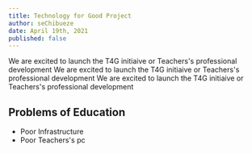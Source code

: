 ```yaml
---
title: Technology for Good Project
author: seChibueze
date: April 19th, 2021
published: false
---
```


We are excited to launch the T4G initiaive or Teachers's professional development
We are excited to launch the T4G initiaive or Teachers's professional development
We are excited to launch the T4G initiaive or Teachers's professional development

## Problems of Education

- Poor Infrastructure
- Poor Teachers's pc
